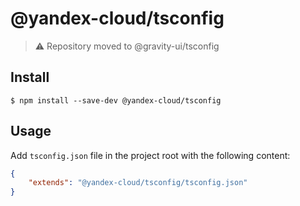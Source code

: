 # @yandex-cloud/tsconfig

> ⚠️ Repository moved to @gravity-ui/tsconfig

## Install
```
$ npm install --save-dev @yandex-cloud/tsconfig
```

## Usage
Add `tsconfig.json` file in the project root with the following content: 

```json
{
    "extends": "@yandex-cloud/tsconfig/tsconfig.json"
}
```
